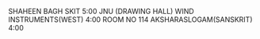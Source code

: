 SHAHEEN BAGH
SKIT
5:00
JNU (DRAWING HALL)
WIND INSTRUMENTS(WEST)
4:00
ROOM NO 114
AKSHARASLOGAM(SANSKRIT)
4:00